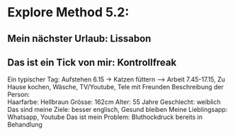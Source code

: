 # Explore Method 5.2:
## Mein nächster Urlaub:   Lissabon
## Das ist ein Tick von mir:  Kontrollfreak
Ein typischer Tag:         Aufstehen 6.15 -> Katzen füttern --> Arbeit 7.45-17.15, Zu Hause kochen, Wäsche, TV/Youtube, Tele mit Freunden
Beschreibung der Person:   
  Haarfarbe:  Hellbraun
  Grösse:     162cm
  Alter:      55 Jahre
  Geschlecht: weiblich
Das sind meine Ziele:     besser englisch, Gesund bleiben
Meine Lieblingsapp:       Whatsapp, Youtube
Das ist mein Problem:     Bluthockdruck bereits in Behandlung
